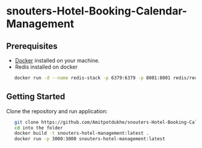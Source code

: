 # snouters-Hotel-Booking-Calendar-Management

## Prerequisites
- [Docker](https://www.docker.com/) installed on your machine.
- Redis installed on docker
```bash
   docker run -d --name redis-stack -p 6379:6379 -p 8001:8001 redis/redis-stack:latest
```

## Getting Started
 Clone the repository and run application:
```bash
   git clone https://github.com/Amitpotdukhe/snouters-Hotel-Booking-Calendar-Management.git
   cd into the folder
   docker build -t snouters-hotel-management:latest .
   docker run -p 3000:3000 snouters-hotel-management:latest
